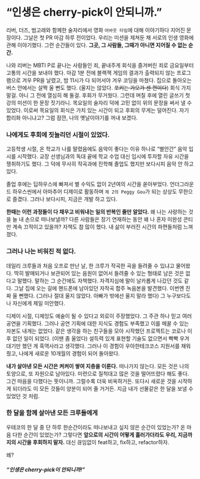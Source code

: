 # “인생은 cherry-pick이 안되니까.”

리버, 더즈, 범고래와 함께한 술자리에서 영화 `어바웃 타임`에 대해 이야기하다 지어진 문장이다. 그날은 첫 PR 마감 하루 전이었다. 우리는 미션을 제쳐둔 채 서로의 인생 영화에 관해 이야기했다. 그런 순간들이 있다. **그곳, 그 사람들, 그때가 아니면 지어질 수 없는 순간.**

나와 리버는 MBTI P로 끝나는 사람들인 죄, 끝내주게 회식을 즐겨버린 죄로 금요일부터 고통의 시간을 보내야 했다. 마감 1분 전에 블랙잭 게임의 결과가 출력되지 않는 프로그램으로 겨우 PR을 날렸고, 밤 11시가 다 되어서야 겨우 코딩을 마쳤다. 집으로 돌아오는 버스 안에서는 살짝 울 뻔도 했다. (울지는 않았다. ~~포키는 가오가 센 편이다~~) 회식 가지 말걸. 아니 그 전에 열심히 해 둘걸. 후회가 무거웠다. 그런데 며칠 후에 열린 글쓰기 첫 강의 미션이 한 문장 짓기라니. 목요일의 술자리 덕에 고민 없이 위의 문장을 써서 낼 수 있었다. 이로써 목요일의 회식은 가치 있는 시간이 되고 후회의 무게는 덜어진다. 자기 합리화 아니냐고? 그럼 잠깐, 나의 옛날이야기를 꺼내 보겠다.

### 나에게도 후회에 짓눌리던 시절이 있었다.

고등학생 시절, 온 학교가 나를 말렸음에도 음악이 좋다는 이유 하나로 “별안간” 음악 입시를 시작했다. 교장 선생님과의 독대 끝에 학교 수업 대신 입시에 투자할 자유 시간을 쟁취하기도 했다. 그 덕에 무사히 작곡과에 진학해 졸업도 했지만 보다시피 음악 안 하고 있다.

졸업 후에는 딥하우스에 빠져서 별 수익도 없이 2년여의 시간을 쏟아부었다. 언더그라운드 하우스씬에서 아마추어 디제이로 활동하며 `제 2의 Peggy Gou`가 되는 상상도 무한으로 즐겼다. 그러나 보다시피, 지금은 개발 하고 있다.

**한때는 이런 과정들이 다 채우고 비워내는 일의 반복인 줄만 알았다.** 왜 나는 사랑하는 것을 늘 내 손으로 떠나보낼까? 다른 사람들은 장기 연재하는 동안 왜 나 혼자 미완성 콘티만 계속 끄적이고 있을까? 자책도 참 많이 했다. 내 삶이 부러진 시간의 파편들처럼 느껴졌다.

### 그러나 나는 비워진 적 없다.

데일리 크루들과 처음 오프로 만난 날, 한 크루가 작곡한 곡을 들려줄 수 있냐고 물어왔다. 딱히 발매되거나 보관되어 있는 음원이 없어서 들려줄 수 있는 형태로 남은 것은 없다고 말했다. 말하는 그 순간에도 자책했다. 자격지심에 말이 날카롭게 나갔던 것도 같다. 그날 집에 오는 길에 핸드폰에 남아있던 자작곡 합주 녹음본을 발견했다. 이번엔 진짜 울 뻔했다. (그러나 절대 울지 않았다. 아빠가 밖에선 울지 말라 했다) 그 누구보다도 나 자신에게 제일 미안했다.

디제이 시절, 디제잉도 예술이 될 수 있다고 외로이 주장했었다. 그 주관 하나 믿고 여러 공연을 기획했다. 그러나 공연 기획에 대한 지식도 경험도 부족했고 이를 메꿀 수 있는 자본도 내게는 없었다. 같은 생각을 하는 친구들을 모아 시작했던 프로젝트는 코로나 이후 없던 일이 되었다. (이땐 좀 울었다) 설득력 있게 표현할 기술도 없으면서 빡빡 우겨 대기만 했던 게 흑역사라고 생각했다. 그러나 이 경험이 우아한테크코스 지원서를 채워줬고, 나에게 새로운 10개월의 경험이 되어 돌아왔다.

**내가 살아낸 모든 시간은 켜켜이 쌓여 지층을 이룬다.** 떠나가지 않는다. 모든 것은 나의 토양으로, 또 자원으로 남아있다. 미련으로 질척대고 많은 것을 떨어뜨렸다 해도 좋다. 그건 마음을 다했다는 뜻이니까. 그럴수록 더욱 비옥하거든. 또다시 새로운 것을 시작하게 되더라도 이 모든 것들이 양분이 되어 줄 거거든. 지금 내가 선물같은 한 달을 보낼 수 있었던 것 처럼.

### 한 달을 함께 살아낸 모든 크루들에게

우테코의 한 달 중 단 하루 한순간이라도 떠나보내고 싶지 않은 순간이 있었는가? 온 마음 다한 순간이 있었는가? 그렇다면 **앞으로의 시간이 어떻게 흘러가더라도 우리, 지금까지의 시간을 후회하지 말자.** 대신 끊임없이 feat하고, fix하고, refactor하자.

왜?

##### “인생은 cherry-pick이 안되니까!”
